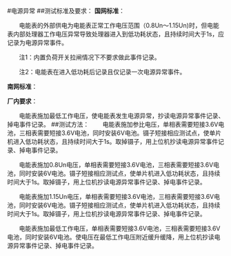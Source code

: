 #电源异常
##测试标准及要求：
**国网标准**：

&#160; &#160; &#160; &#160;电能表的外部供电为电能表正常工作电压范围（0.8Un～1.15Un)时，但电能表内部处理器工作电压异常导致处理器进入到低功耗状态，且持续时间大于1s，应记录为电源异常事件。

&#160; &#160; &#160; &#160;注1：内置负荷开关拉闸情况下不要求做此事件记录。

&#160; &#160; &#160; &#160;注2：电能表在进入低功耗后记录且仅记录一次电源异常事件。

**南网标准**：

**厂内要求**：

&#160; &#160; &#160; &#160;电能表施加最低工作电压，使电能表发生电源异常，抄读电源异常事件记录、掉电事件记录。
##测试方法：
&#160; &#160; &#160; &#160;电能表施加参比电压，单相表需要短接3.6V电池，三相表需要短接3.6V电池，同时安装6V电池。镊子短接相应测试点，使单片机进入低功耗状态，且持续时间大于1s。取掉镊子，用上位机抄读电源异常事件记录、掉电事件记录。

&#160; &#160; &#160; &#160;电能表施加0.8Un电压，单相表需要短接3.6V电池，三相表需要短接3.6V电池，同时安装6V电池。镊子短接相应测试点，使单片机进入低功耗状态，且持续时间大于1s。取掉镊子，用上位机抄读电源异常事件记录、掉电事件记录。

&#160; &#160; &#160; &#160;电能表施加1.15Un电压，单相表需要短接3.6V电池，三相表需要短接3.6V电池，同时安装6V电池。镊子短接相应测试点，使单片机进入低功耗状态，且持续时间大于1s。取掉镊子，用上位机抄读电源异常事件记录、掉电事件记录。

&#160; &#160; &#160; &#160;电能表施加最低工作电压，单相表需要短接3.6V电池，三相表需要短接3.6V电池，同时安装6V电池。使电压在最低工作电压附近缓升缓降，用上位机抄读电源异常事件记录、掉电事件记录。
